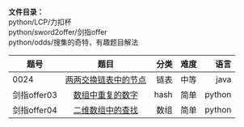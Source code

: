 
**文件目录：**   
python/LCP/力扣杯  
python/sword2offer/剑指offer  
python/odds/搜集的奇特，有趣题目解法

| 题号          |   题目                                                           | 分类  |难度|语言|
| ------------- |:-------------:  | -----: | -----:|----:|
| 0024          | [两两交换链表中的节点](LeetCode_java\src\linklist\c0024swapPairs) | 链表 |中等|java|
|剑指offer03    |[数组中重复的数字](articles\hash\数组中重复的数字.md)                |hash|简单|python|
|剑指offer04    |[二维数组中的查找](articles\array\二维数组中的查找.md)               |数组|简单|python|





